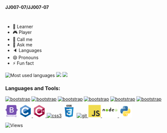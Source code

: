 **JJ007-07/JJ007-07**

<br/>

- 📘 Learner
- 🎮 Player
- 📱 Call me
- 💬 Ask me
- 🔈 Languages
- 😄 Pronouns
- ⚡ Fun fact
 
<img src="https://github-readme-stats.vercel.app/api/top-langs/?username=JJ007-07&layout=compact&theme=highcontrast&hide_border=true" width="" alt="Most used languages">
<img src="https://camo.githubusercontent.com/92cf0084ac9049296859d92f9caa4dc44e591d2c101885fadf1b829677adc6b1/68747470733a2f2f6769746875622d726561646d652d73746174732e76657263656c2e6170702f6170693f757365726e616d653d4a4a3030372d30372673686f775f69636f6e733d74727565267468656d653d68696768636f6e747261737426686964655f626f726465723d74727565" data-canonical-src="https://github-readme-stats.vercel.app/api?username=JJ007-07&amp;show_icons=true&amp;theme=highcontrast&amp;hide_border=true" style="max-width: 100%;"> <img src="https://camo.githubusercontent.com/2d1c8da3ca4706d40410951c504a3704faebe99d3481417fb5e78a9b95bfff09/68747470733a2f2f7468756d62732e6766796361742e636f6d2f457175616c57696c7465644561727468776f726d2d73697a655f726573747269637465642e676966" width="495px" data-canonical-src="https://thumbs.gfycat.com/EqualWiltedEarthworm-size_restricted.gif" style="max-width: 100%;">

<h3 align="left">Languages and Tools:</h3>
<p align="left" style="color:white"> 

<a href="https://visualstudio.microsoft.com/es/" target="_blank" rel="noreferrer"> <img src="https://upload.wikimedia.org/wikipedia/commons/thumb/5/59/Visual_Studio_Icon_2019.svg/1200px-Visual_Studio_Icon_2019.svg.png" alt="bootstrap" width="30" height="30"/></a> <a href="https://code.visualstudio.com/" target="_blank" rel="noreferrer"> <img src="https://upload.wikimedia.org/wikipedia/commons/thumb/9/9a/Visual_Studio_Code_1.35_icon.svg/2048px-Visual_Studio_Code_1.35_icon.svg.png" alt="bootstrap" width="30" height="30"/></a> <a href="https://www.java.com/es/" target="_blank" rel="noreferrer"> <img src="https://1000marcas.net/wp-content/uploads/2020/11/Java-logo.png" alt="bootstrap" width="60" height="40"/></a> <a href="https://www.mysql.com/" target="_blank" rel="noreferrer"> <img src="https://d1.awsstatic.com/asset-repository/products/amazon-rds/1024px-MySQL.ff87215b43fd7292af172e2a5d9b844217262571.png" alt="bootstrap" width="60" height="40"/></a> <a href="https://www.php.net/" target="_blank" rel="noreferrer"> <img src="https://upload.wikimedia.org/wikipedia/commons/thumb/2/27/PHP-logo.svg/1200px-PHP-logo.svg.png" alt="bootstrap" width="60" height="40"/></a> <a href="https://www.linux.org/" target="_blank" rel="noreferrer"> <img src="https://upload.wikimedia.org/wikipedia/commons/thumb/b/b0/NewTux.svg/300px-NewTux.svg.png" alt="bootstrap" width="40" height="40"/></a> <a href="https://getbootstrap.com" target="_blank" rel="noreferrer"> <img src="https://raw.githubusercontent.com/devicons/devicon/master/icons/bootstrap/bootstrap-plain-wordmark.svg" alt="bootstrap" width="40" height="40"/></a> <a href="https://www.cprogramming.com/" target="_blank" rel="noreferrer"> <img src="https://raw.githubusercontent.com/devicons/devicon/master/icons/c/c-original.svg" alt="c" width="40" height="40"/> </a> <a href="https://www.w3schools.com/cpp/" target="_blank" rel="noreferrer"> <img src="https://raw.githubusercontent.com/devicons/devicon/master/icons/cplusplus/cplusplus-original.svg" alt="cplusplus" width="40" height="40"/> </a> <a href="https://developer.mozilla.org/es/docs/Learn/Getting_started_with_the_web/HTML_basics" target="_blank" rel="noreferrer"> <img src="https://upload.wikimedia.org/wikipedia/commons/thumb/6/61/HTML5_logo_and_wordmark.svg/1200px-HTML5_logo_and_wordmark.svg.png" alt="css3" width="40" height="40"/></a> <a href="https://www.w3schools.com/css/" target="_blank" rel="noreferrer"> <img src="https://raw.githubusercontent.com/devicons/devicon/master/icons/css3/css3-original-wordmark.svg" alt="css3" width="40" height="40"/></a> 
<a href="https://git-scm.com/" target="_blank" rel="noreferrer"> <img src="https://www.vectorlogo.zone/logos/git-scm/git-scm-icon.svg" alt="git" width="40" height="40"/> </a> <a href="https://developer.mozilla.org/en-US/docs/Web/JavaScript" target="_blank" rel="noreferrer"> <img src="https://raw.githubusercontent.com/devicons/devicon/master/icons/javascript/javascript-original.svg" alt="javascript" width="40" height="40"/> </a>
<a href="https://nodejs.org" target="_blank" rel="noreferrer"> <img src="https://raw.githubusercontent.com/devicons/devicon/master/icons/nodejs/nodejs-original-wordmark.svg" alt="nodejs" width="50" height="50"/> </a> <a href="https://www.python.org" target="_blank" rel="noreferrer"> <img src="https://raw.githubusercontent.com/devicons/devicon/master/icons/python/python-original.svg" alt="python" width="40" height="40"/> </a>
</p>

![Views](https://komarev.com/ghpvc/?username=JJ00721&label=PROFILE+VIEWS)
